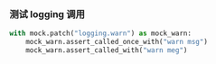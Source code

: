 ### 测试 logging 调用
```py
with mock.patch("logging.warn") as mock_warn:
    mock_warn.assert_called_once_with("warn msg")
    mock_warn.assert_called_with("warn meg")
```
